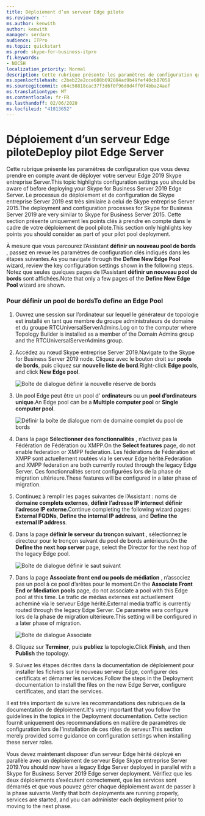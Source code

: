 ```yaml
---
title: Déploiement d’un serveur Edge pilote
ms.reviewer: ''
ms.author: kenwith
author: kenwith
manager: serdars
audience: ITPro
ms.topic: quickstart
ms.prod: skype-for-business-itpro
f1.keywords:
- NOCSH
localization_priority: Normal
description: Cette rubrique présente les paramètres de configuration que vous devez prendre en compte avant de déployer votre serveur Edge 2019 Skype entreprise Server. Le processus de déploiement et de configuration de Skype entreprise Server 2019 est très similaire à celui de Skype entreprise Server 2015. Cette section présente uniquement les points clés à prendre en compte dans le cadre de votre déploiement de pool pilote. Pour plus d’informations, reportez-vous à la rubrique déploiement d’un accès utilisateur externe dans Skype entreprise Server 2019 dans la documentation de déploiement, qui décrit le processus de déploiement et fournit également des informations de configuration pour l’accès des utilisateurs externes.
ms.openlocfilehash: c2beb22e2cce608b692884ad9b49fef40cb87058
ms.sourcegitcommit: e64c50818cac37f3d6f0f96d0d4ff0f4bba24aef
ms.translationtype: MT
ms.contentlocale: fr-FR
ms.lasthandoff: 02/06/2020
ms.locfileid: "41813652"
---
```

# <a name="deploy-pilot-edge-server"></a><span data-ttu-id="aabb9-106">Déploiement d’un serveur Edge pilote</span><span class="sxs-lookup"><span data-stu-id="aabb9-106">Deploy pilot Edge Server</span></span>

<span data-ttu-id="aabb9-107">Cette rubrique présente les paramètres de configuration que vous devez prendre en compte avant de déployer votre serveur Edge 2019 Skype entreprise Server.</span><span class="sxs-lookup"><span data-stu-id="aabb9-107">This topic highlights configuration settings you should be aware of before deploying your Skype for Business Server 2019 Edge Server.</span></span> <span data-ttu-id="aabb9-108">Le processus de déploiement et de configuration de Skype entreprise Server 2019 est très similaire à celui de Skype entreprise Server 2015.</span><span class="sxs-lookup"><span data-stu-id="aabb9-108">The deployment and configuration processes for Skype for Business Server 2019 are very similar to Skype for Business Server 2015.</span></span> <span data-ttu-id="aabb9-109">Cette section présente uniquement les points clés à prendre en compte dans le cadre de votre déploiement de pool pilote.</span><span class="sxs-lookup"><span data-stu-id="aabb9-109">This section only highlights key points you should consider as part of your pilot pool deployment.</span></span> <!-- For detailed steps, see 
 [Deploying external user access in Skype for Business Server 2019](../deployment/deploying-external-user-access/deploying-external-user-access.md) in the Deployment documentation, which describes the deployment process and also gives configuration information for external user access.  -->
  
<span data-ttu-id="aabb9-110">À mesure que vous parcourez l’Assistant **définir un nouveau pool de bords** , passez en revue les paramètres de configuration clés indiqués dans les étapes suivantes.</span><span class="sxs-lookup"><span data-stu-id="aabb9-110">As you navigate through the **Define New Edge Pool** wizard, review the key configuration settings shown in the following steps.</span></span> <span data-ttu-id="aabb9-111">Notez que seules quelques pages de l’Assistant **définir un nouveau pool de bords** sont affichées.</span><span class="sxs-lookup"><span data-stu-id="aabb9-111">Note that only a few pages of the **Define New Edge Pool** wizard are shown.</span></span> 
  
### <a name="to-define-an-edge-pool"></a><span data-ttu-id="aabb9-112">Pour définir un pool de bords</span><span class="sxs-lookup"><span data-stu-id="aabb9-112">To define an Edge Pool</span></span>

1. <span data-ttu-id="aabb9-113">Ouvrez une session sur l’ordinateur sur lequel le générateur de topologie est installé en tant que membre du groupe administrateurs de domaine et du groupe RTCUniversalServerAdmins.</span><span class="sxs-lookup"><span data-stu-id="aabb9-113">Log on to the computer where Topology Builder is installed as a member of the Domain Admins group and the RTCUniversalServerAdmins group.</span></span>
    
2. <span data-ttu-id="aabb9-114">Accédez au nœud Skype entreprise Server 2019.</span><span class="sxs-lookup"><span data-stu-id="aabb9-114">Navigate to the Skype for Business Server 2019 node.</span></span> <span data-ttu-id="aabb9-115">Cliquez avec le bouton droit sur **pools de bords**, puis cliquez sur **nouvelle liste de bord**.</span><span class="sxs-lookup"><span data-stu-id="aabb9-115">Right-click **Edge pools**, and click **New Edge pool**.</span></span>
    
     ![Boîte de dialogue définir la nouvelle réserve de bords](../media/migration_ocs_topo_edgepool_page1.JPG)
  
3. <span data-ttu-id="aabb9-117">Un pool Edge peut être un pool d' **ordinateurs** ou un **pool d’ordinateurs unique**.</span><span class="sxs-lookup"><span data-stu-id="aabb9-117">An Edge pool can be a **Multiple computer pool** or **Single computer pool**.</span></span>
    
     ![Définir la boîte de dialogue nom de domaine complet du pool de bords](../media/migration_ocs_topo_edgepool_page2.JPG)
  
4. <span data-ttu-id="aabb9-119">Dans la page **Sélectionner des fonctionnalités** , n’activez pas la Fédération de Fédération ou XMPP.</span><span class="sxs-lookup"><span data-stu-id="aabb9-119">On the **Select features** page, do not enable federation or XMPP federation.</span></span> <span data-ttu-id="aabb9-120">Les fédérations de Fédération et XMPP sont actuellement routées via le serveur Edge hérité.</span><span class="sxs-lookup"><span data-stu-id="aabb9-120">Federation and XMPP federation are both currently routed through the legacy Edge Server.</span></span> <span data-ttu-id="aabb9-121">Ces fonctionnalités seront configurées lors de la phase de migration ultérieure.</span><span class="sxs-lookup"><span data-stu-id="aabb9-121">These features will be configured in a later phase of migration.</span></span> 

  
5. <span data-ttu-id="aabb9-122">Continuez à remplir les pages suivantes de l’Assistant : noms de **domaine complets externes**, **définir l’adresse IP interne**et **définir l’adresse IP externe**.</span><span class="sxs-lookup"><span data-stu-id="aabb9-122">Continue completing the following wizard pages: **External FQDNs**, **Define the internal IP address**, and **Define the external IP address**.</span></span>
    
6. <span data-ttu-id="aabb9-123">Dans la page **définir le serveur du tronçon suivant** , sélectionnez le directeur pour le tronçon suivant du pool de bords antérieurs.</span><span class="sxs-lookup"><span data-stu-id="aabb9-123">On the **Define the next hop server** page, select the Director for the next hop of the legacy Edge pool.</span></span> 
    
     ![Boîte de dialogue définir le saut suivant](../media/migration_ocs_topo_edgepool_page7.JPG)
  
7. <span data-ttu-id="aabb9-125">Dans la page **Associate front end ou pools de médiation** , n’associez pas un pool à ce pool d’arêtes pour le moment.</span><span class="sxs-lookup"><span data-stu-id="aabb9-125">On the **Associate Front End or Mediation pools** page, do not associate a pool with this Edge pool at this time.</span></span> <span data-ttu-id="aabb9-126">Le trafic de médias externes est actuellement acheminé via le serveur Edge hérité.</span><span class="sxs-lookup"><span data-stu-id="aabb9-126">External media traffic is currently routed through the legacy Edge Server.</span></span> <span data-ttu-id="aabb9-127">Ce paramètre sera configuré lors de la phase de migration ultérieure.</span><span class="sxs-lookup"><span data-stu-id="aabb9-127">This setting will be configured in a later phase of migration.</span></span> 
    
     ![Boîte de dialogue Associate](../media/migration_ocs_topo_edgepool_page8.JPG)
  
8. <span data-ttu-id="aabb9-129">Cliquez sur **Terminer**, puis **publiez** la topologie.</span><span class="sxs-lookup"><span data-stu-id="aabb9-129">Click **Finish**, and then **Publish** the topology.</span></span> 
    
9. <span data-ttu-id="aabb9-130">Suivez les étapes décrites dans la documentation de déploiement pour installer les fichiers sur le nouveau serveur Edge, configurer des certificats et démarrer les services.</span><span class="sxs-lookup"><span data-stu-id="aabb9-130">Follow the steps in the Deployment documentation to install the files on the new Edge Server, configure certificates, and start the services.</span></span> 
<!-- [Install Edge Servers for Skype for Business Server 2019](../deployment/deploying-external-user-access/install-edge-servers.md) in -->
    
<span data-ttu-id="aabb9-131">Il est très important de suivre les recommandations des rubriques de la documentation de déploiement.</span><span class="sxs-lookup"><span data-stu-id="aabb9-131">It's very important that you follow the guidelines in the topics in the Deployment documentation.</span></span> <span data-ttu-id="aabb9-132">Cette section fournit uniquement des recommandations en matière de paramètres de configuration lors de l’installation de ces rôles de serveur.</span><span class="sxs-lookup"><span data-stu-id="aabb9-132">This section merely provided some guidance on configuration settings when installing these server roles.</span></span> 
<!-- [Deploying external user access in Skype for Business Server 2019](../deployment/deploying-external-user-access/deploying-external-user-access.md) -->
  
<span data-ttu-id="aabb9-133">Vous devez maintenant disposer d’un serveur Edge hérité déployé en parallèle avec un déploiement de serveur Edge Skype entreprise Server 2019.</span><span class="sxs-lookup"><span data-stu-id="aabb9-133">You should now have a legacy Edge Server deployed in parallel with a Skype for Business Server 2019 Edge server deployment.</span></span> <span data-ttu-id="aabb9-134">Vérifiez que les deux déploiements s’exécutent correctement, que les services sont démarrés et que vous pouvez gérer chaque déploiement avant de passer à la phase suivante.</span><span class="sxs-lookup"><span data-stu-id="aabb9-134">Verify that both deployments are running properly, services are started, and you can administer each deployment prior to moving to the next phase.</span></span> 
  

